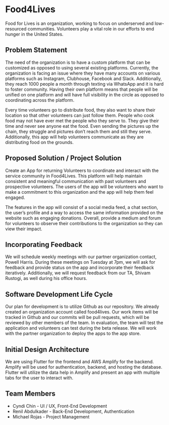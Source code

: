 # Food4Lives
Food for Lives is an organization, working to focus on underserved and low-resourced communities. Volunteers play a vital role in our efforts to end hunger in the United States.

## Problem Statement
The need of the organization is to have a custom platform that can be customized as opposed to using several existing platforms. Currently, the organization is facing an issue where they have many accounts on various platforms such as Instagram, Clubhouse, Facebook and Slack. Additionally, they reach 1000 people a month through texting via WhatsApp and it is hard to foster community. Having their own platform means that people will be unified on one platform and will have full visibility in the circle as opposed to coordinating across the platform. 

Every time volunteers go to distribute food, they also want to share their location so that other volunteers can just follow them. People who cook food may not have ever met the people who they serve to. They give their time and never see anyone eat the food. Even sending the pictures up the chain, they struggle and pictures don’t reach them and still they serve. Additionally, this app will help volunteers communicate as they are distributing food on the grounds.

## Proposed Solution / Project Solution
Create an App for returning Volunteers to coordinate and interact with the service community in Food4Lives. This platform will help maintain consistent and meaningful communication with past volunteers and prospective volunteers. The users of the app will be volunteers who want to make a commitment to this organization and the app will help them feel engaged.

The features in the app will consist of a social media feed, a chat section, the user’s profile and a way to access the same information provided on the website such as engaging donations. Overall, provide a medium and forum for volunteers to observe their contributions to the organization so they can view their impact.  

## Incorporating Feedback
We will schedule weekly meetings with our partner organization contact, Powell Harris. During these meetings on Tuesday at 7pm, we will ask for feedback and provide status on the app and incorporate their feedback iteratively. Additionally, we will request feedback from our TA, Shivam Rustogi, as well during his office hours. 

## Software Development Life Cycle 
Our plan for development is to utilize Github as our repository. We already created an organization account called food4lives. Our work items will be tracked in Github and our commits will be pull requests, which will be reviewed by other members of the team. In evaluation, the team will test the application and volunteers can test during the beta release. We will work with the partner organization to deploy the apps to the app store.

## Initial Design Architecture
We are using Flutter for the frontend and AWS Amplify for the backend. Amplify will be used for authentication, backend, and hosting the database. Flutter will utilize the data help in Amplify and present an app with multiple tabs for the user to interact with.

## Team Members 
- Cyndi Chin - UI / UX, Front-End Development 
- Renil Abdulkader - Back-End Development, Authentication
- Michael Rojas - Project Management
